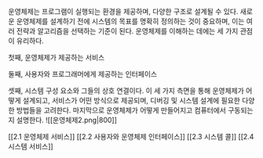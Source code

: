 운영체제는 프로그램이 실행되는 환경을 제공하며, 다양한 구조로 설계될 수 있다. 새로운 운영체제를 설계하기 전에 시스템의 목표를 명확히 정의하는 것이 중요하며, 이는 여러 전략과 알고리즘을 선택하는 기준이 된다. 운영체제를 이해하는 데에는 세 가지 관점이 유리하다.

첫째, 운영체제가 제공하는 서비스

둘째, 사용자와 프로그래머에게 제공하는 인터페이스

셋째, 시스템 구성 요소와 그들의 상호 연결이다. 이 세 가지 측면을 통해 운영체제가 어떻게 설계되고, 서비스가 어떤 방식으로 제공되며, 디버깅 및 시스템 설계에 필요한 다양한 방법들을 고려한다. 마지막으로 운영체제가 어떻게 만들어지고 컴퓨터에서 구동되는지 설명한다.
![[운영체제2.png|800]]


[[2.1 운영체제 서비스]]
[[2.2 사용자와 운영체제 인터페이스]]
[[2.3 시스템 콜]]
[[2.4 시스템 서비스]]